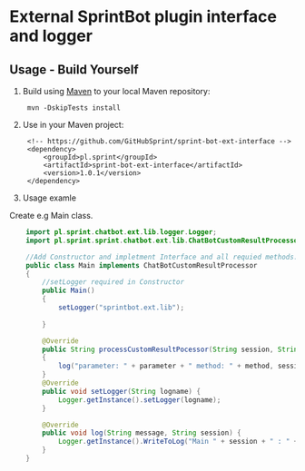 # External SprintBot plugin interface and logger

## Usage - Build Yourself

1. Build using [Maven](http://maven.apache.org) to your local Maven repository:

        mvn -DskipTests install

2. Use in your Maven project:

        <!-- https://github.com/GitHubSprint/sprint-bot-ext-interface -->         
        <dependency>
            <groupId>pl.sprint</groupId>
            <artifactId>sprint-bot-ext-interface</artifactId>
            <version>1.0.1</version>            
        </dependency>

3. Usage examle

Create e.g Main class. 
```java
    import pl.sprint.chatbot.ext.lib.logger.Logger;
    import pl.sprint.sprint.chatbot.ext.lib.ChatBotCustomResultProcessor;

    //Add Constructor and impletment Interface and all requied methods.
    public class Main implements ChatBotCustomResultProcessor
    {
        //setLogger required in Constructor
        public Main() 
        {    
            setLogger("sprintbot.ext.lib");
            
        }

        @Override
        public String processCustomResultPocessor(String session, String parameter, String method) 
        {
            log("parameter: " + parameter + " method: " + method, session);
        }
        @Override
        public void setLogger(String logname) {
            Logger.getInstance().setLogger(logname);
        }

        @Override
        public void log(String message, String session) {
            Logger.getInstance().WriteToLog("Main " + session + " : " + message);
        }
    }
```